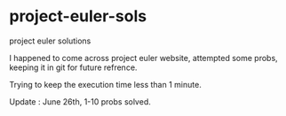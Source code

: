 project-euler-sols
==================

project euler solutions

I happened to come across project euler website, attempted some probs, keeping it in git for future refrence.

Trying to keep the execution time less than 1 minute.

Update : June 26th, 1-10 probs solved.
